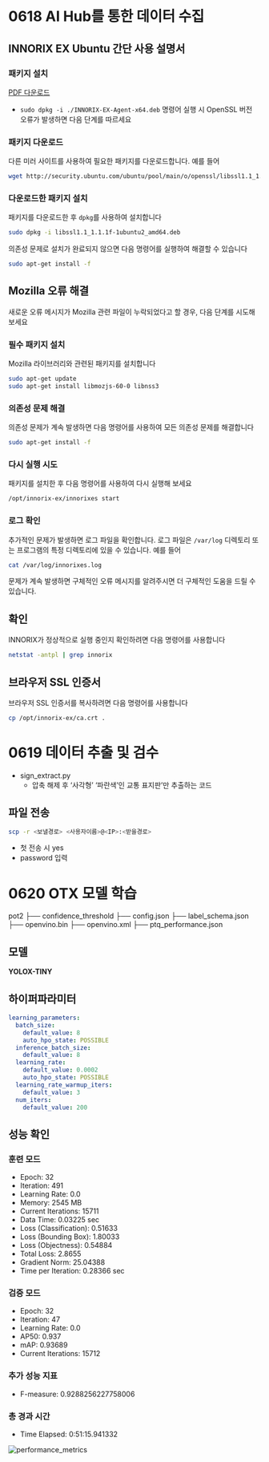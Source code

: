 
# 0618 AI Hub를 통한 데이터 수집
## INNORIX EX Ubuntu 간단 사용 설명서

### 패키지 설치
[PDF 다운로드](https://www.aihub.or.kr/web-nas/aihub21/files/public/이노릭스%20다운로드/INNORIX-EX-Ubuntu%EC%9A%A9_%EA%B0%84%EB%8B%A8%20%EC%82%AC%EC%9A%A9%20%EC%84%A4%EB%AA%85%EC%84%9C_%EC%9B%B9%EA%B3%B5%EA%B0%9C%EC%9A%A9.pdf)

- `sudo dpkg -i ./INNORIX-EX-Agent-x64.deb` 명령어 실행 시 OpenSSL 버전 오류가 발생하면 다음 단계를 따르세요

### 패키지 다운로드

다른 미러 사이트를 사용하여 필요한 패키지를 다운로드합니다. 예를 들어

```bash
wget http://security.ubuntu.com/ubuntu/pool/main/o/openssl/libssl1.1_1.1.1f-1ubuntu2_amd64.deb
```

### 다운로드한 패키지 설치

패키지를 다운로드한 후 `dpkg`를 사용하여 설치합니다

```bash
sudo dpkg -i libssl1.1_1.1.1f-1ubuntu2_amd64.deb
```

의존성 문제로 설치가 완료되지 않으면 다음 명령어를 실행하여 해결할 수 있습니다

```bash
sudo apt-get install -f
```

## Mozilla 오류 해결

새로운 오류 메시지가 Mozilla 관련 파일이 누락되었다고 할 경우, 다음 단계를 시도해 보세요

### 필수 패키지 설치

Mozilla 라이브러리와 관련된 패키지를 설치합니다

```bash
sudo apt-get update
sudo apt-get install libmozjs-60-0 libnss3
```

### 의존성 문제 해결

의존성 문제가 계속 발생하면 다음 명령어를 사용하여 모든 의존성 문제를 해결합니다

```bash
sudo apt-get install -f
```

### 다시 실행 시도

패키지를 설치한 후 다음 명령어를 사용하여 다시 실행해 보세요

```bash
/opt/innorix-ex/innorixes start
```

### 로그 확인

추가적인 문제가 발생하면 로그 파일을 확인합니다. 로그 파일은 `/var/log` 디렉토리 또는 프로그램의 특정 디렉토리에 있을 수 있습니다. 예를 들어

```bash
cat /var/log/innorixes.log
```

문제가 계속 발생하면 구체적인 오류 메시지를 알려주시면 더 구체적인 도움을 드릴 수 있습니다.

## 확인

INNORIX가 정상적으로 실행 중인지 확인하려면 다음 명령어를 사용합니다

```bash
netstat -antpl | grep innorix
```

## 브라우저 SSL 인증서

브라우저 SSL 인증서를 복사하려면 다음 명령어를 사용합니다

```bash
cp /opt/innorix-ex/ca.crt .
```

# 0619 데이터 추출 및 검수
- sign_extract.py
    - 압축 해제 후 ‘사각형’ ‘파란색’인 교통 표지판’만 추출하는 코드
    
## 파일 전송
```bash
scp -r <보낼경로> <사용자이름>@<IP>:<받을경로>
```
- 첫 전송 시 yes
- password 입력

# 0620 OTX 모델 학습
pot2
├── confidence_threshold
├── config.json
├── label_schema.json
├── openvino.bin
├── openvino.xml
├── ptq_performance.json

## 모델

**YOLOX-TINY**

## 하이퍼파라미터

```yaml
learning_parameters:
  batch_size:
    default_value: 8
    auto_hpo_state: POSSIBLE
  inference_batch_size:
    default_value: 8
  learning_rate:
    default_value: 0.0002
    auto_hpo_state: POSSIBLE
  learning_rate_warmup_iters:
    default_value: 3
  num_iters:
    default_value: 200
```
## 성능 확인

### 훈련 모드

- Epoch: 32
- Iteration: 491
- Learning Rate: 0.0
- Memory: 2545 MB
- Current Iterations: 15711
- Data Time: 0.03225 sec
- Loss (Classification): 0.51633
- Loss (Bounding Box): 1.80033
- Loss (Objectness): 0.54884
- Total Loss: 2.8655
- Gradient Norm: 25.04388
- Time per Iteration: 0.28366 sec

### 검증 모드

- Epoch: 32
- Iteration: 47
- Learning Rate: 0.0
- AP50: 0.937
- mAP: 0.93689
- Current Iterations: 15712

### 추가 성능 지표

- F-measure: 0.9288256227758006

### 총 경과 시간

- Time Elapsed: 0:51:15.941332

![performance_metrics](https://github.com/suhwanjo/Intel-Edge-AI-Project/assets/112834460/149c796d-6e35-4bc7-97a6-e50096e9f91c)


